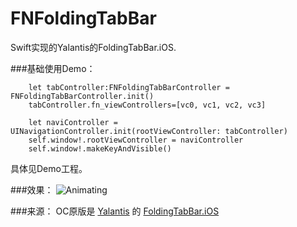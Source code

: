 # FNFoldingTabBar
Swift实现的Yalantis的FoldingTabBar.iOS.

###基础使用Demo：

```
	let tabController:FNFoldingTabBarController = FNFoldingTabBarController.init()
	tabController.fn_viewControllers=[vc0, vc1, vc2, vc3]
	
	let naviController = UINavigationController.init(rootViewController: tabController)
	self.window!.rootViewController = naviController
	self.window!.makeKeyAndVisible()
```
具体见Demo工程。

###效果：
![Animating](readme_images/FNFoldingTabBar.gif)

###来源：
OC原版是 [Yalantis](https://github.com/Yalantis) 的 [FoldingTabBar.iOS](https://github.com/Yalantis/FoldingTabBar.iOS)